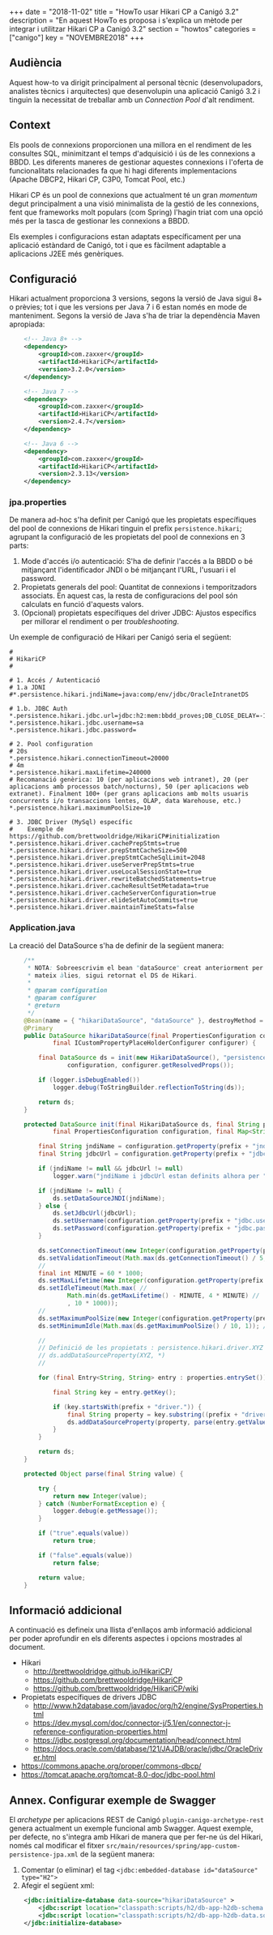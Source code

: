 +++
date = "2018-11-02"
title = "HowTo usar Hikari CP a Canigó 3.2"
description = "En aquest HowTo es proposa i s'explica un mètode per integrar i utilitzar Hikari CP a Canigó 3.2"
section = "howtos"
categories = ["canigo"]
key = "NOVEMBRE2018"
+++

## Audiència

Aquest how-to va dirigit principalment al personal tècnic (desenvolupadors, analistes tècnics i arquitectes) que desenvolupin una aplicació Canigó 3.2 i tinguin la necessitat de treballar amb un *Connection Pool* d'alt rendiment.

## Context

Els pools de connexions proporcionen una millora en el rendiment de les consultes SQL, minimitzant el temps d'adquisició i ús de les connexions a BBDD. Les diferents maneres de gestionar aquestes connexions i l'oferta de funcionalitats relacionades fa que hi hagi diferents implementacions (Apache DBCP2, Hikari CP, C3P0, Tomcat Pool, etc.)

Hikari CP és un pool de connexions que actualment té un gran *momentum* degut principalment a una visió minimalista de la gestió de les connexions, fent que frameworks molt populars (com Spring) l'hagin triat com una opció més per la tasca de gestionar les connexions a BBDD.

Els exemples i configuracions estan adaptats específicament per una aplicació estàndard de Canigó, tot i que es fàcilment adaptable a aplicacions J2EE més genèriques.

## Configuració

Hikari actualment proporciona 3 versions, segons la versió de Java sigui 8+ o prèvies; tot i que les versions per Java 7 i 6 estan només en mode de manteniment. Segons la versió de Java s'ha de triar la dependència Maven apropiada:

```xml
	<!-- Java 8+ -->
	<dependency>
		<groupId>com.zaxxer</groupId>
		<artifactId>HikariCP</artifactId>
		<version>3.2.0</version>
	</dependency>

	<!-- Java 7 -->
	<dependency>
		<groupId>com.zaxxer</groupId>
		<artifactId>HikariCP</artifactId>
		<version>2.4.7</version>
	</dependency>

	<!-- Java 6 -->
	<dependency>
		<groupId>com.zaxxer</groupId>
		<artifactId>HikariCP</artifactId>
		<version>2.3.13</version>
	</dependency>
```

### jpa.properties

De manera ad-hoc s'ha definit per Canigó que les propietats específiques del pool de connexions de Hikari tinguin el prefix `persistence.hikari`; agrupant la configuració de les propietats del pool de connexions en 3 parts:

1. Mode d'accés i/o autenticació: S'ha de definir l'accés a la BBDD o bé mitjançant l'identificador JNDI o bé mitjançant l'URL, l'usuari i el password.
1. Propietats generals del pool: Quantitat de connexions i temporitzadors associats. En aquest cas, la resta de configuracions del pool són calculats en funció d'aquests valors.
1. (Opcional) propietats específiques del driver JDBC: Ajustos específics per millorar el rendiment o per *troubleshooting*.

Un exemple de configuració de Hikari per Canigó seria el següent:

```properties
#
# HikariCP
#

# 1. Accés / Autenticació 
# 1.a JDNI
#*.persistence.hikari.jndiName=java:comp/env/jdbc/OracleIntranetDS

# 1.b. JDBC Auth
*.persistence.hikari.jdbc.url=jdbc:h2:mem:bbdd_proves;DB_CLOSE_DELAY=-1;DB_CLOSE_ON_EXIT=false
*.persistence.hikari.jdbc.username=sa
*.persistence.hikari.jdbc.password=

# 2. Pool configuration
# 20s
*.persistence.hikari.connectionTimeout=20000
# 4m
*.persistence.hikari.maxLifetime=240000
# Recomanació genèrica: 10 (per aplicacions web intranet), 20 (per aplicacions amb processos batch/nocturns), 50 (per aplicacions web extranet). Finalment 100+ (per grans aplicacions amb molts usuaris concurrents i/o transaccions lentes, OLAP, data Warehouse, etc.)
*.persistence.hikari.maximumPoolSize=10

# 3. JDBC Driver (MySql) específic
#    Exemple de https://github.com/brettwooldridge/HikariCP#initialization
*.persistence.hikari.driver.cachePrepStmts=true
*.persistence.hikari.driver.prepStmtCacheSize=500
*.persistence.hikari.driver.prepStmtCacheSqlLimit=2048
*.persistence.hikari.driver.useServerPrepStmts=true
*.persistence.hikari.driver.useLocalSessionState=true
*.persistence.hikari.driver.rewriteBatchedStatements=true
*.persistence.hikari.driver.cacheResultSetMetadata=true
*.persistence.hikari.driver.cacheServerConfiguration=true
*.persistence.hikari.driver.elideSetAutoCommits=true
*.persistence.hikari.driver.maintainTimeStats=false
```


### Application.java

La creació del DataSource s'ha de definir de la següent manera:

```java
	/**
	 * NOTA: Sobreescrivim el bean "dataSource" creat anteriorment per a què, amb el
	 * mateix àlies, sigui retornat el DS de Hikari.
	 * 
	 * @param configuration
	 * @param configurer
	 * @return
	 */
	@Bean(name = { "hikariDataSource", "dataSource" }, destroyMethod = "close")
	@Primary
	public DataSource hikariDataSource(final PropertiesConfiguration configuration,
			final ICustomPropertyPlaceHolderConfigurer configurer) {

		final DataSource ds = init(new HikariDataSource(), "persistence.hikari.", //
				configuration, configurer.getResolvedProps());

		if (logger.isDebugEnabled())
			logger.debug(ToStringBuilder.reflectionToString(ds));

		return ds;
	}

	protected DataSource init(final HikariDataSource ds, final String prefix,
			final PropertiesConfiguration configuration, final Map<String, String> properties) {

		final String jndiName = configuration.getProperty(prefix + "jndiName");
		final String jdbcUrl = configuration.getProperty(prefix + "jdbc.url");

		if (jndiName != null && jdbcUrl != null)
			logger.warn("jndiName i jdbcUrl estan definits alhora per " + prefix);

		if (jndiName != null) {
			ds.setDataSourceJNDI(jndiName);
		} else {
			ds.setJdbcUrl(jdbcUrl);
			ds.setUsername(configuration.getProperty(prefix + "jdbc.username"));
			ds.setPassword(configuration.getProperty(prefix + "jdbc.password"));
		}

		ds.setConnectionTimeout(new Integer(configuration.getProperty(prefix + "connectionTimeout"))); // ~20s
		ds.setValidationTimeout(Math.max(ds.getConnectionTimeout() / 5, 5 * 1000)); // 20% connectionTimeout
		//
		final int MINUTE = 60 * 1000;
		ds.setMaxLifetime(new Integer(configuration.getProperty(prefix + "maxLifetime"))); // ~4m
		ds.setIdleTimeout(Math.max( //
				Math.min(ds.getMaxLifetime() - MINUTE, 4 * MINUTE) //
				, 10 * 1000));
		//
		ds.setMaximumPoolSize(new Integer(configuration.getProperty(prefix + "maximumPoolSize"))); // ~20
		ds.setMinimumIdle(Math.max(ds.getMaximumPoolSize() / 10, 1)); // [ 10% maximumPoolSize, 1]

		//
		// Definició de les propietats : persistence.hikari.driver.XYZ ->
		// ds.addDataSourceProperty(XYZ, *)
		//

		for (final Entry<String, String> entry : properties.entrySet()) {

			final String key = entry.getKey();

			if (key.startsWith(prefix + "driver.")) {
				final String property = key.substring((prefix + "driver.").length());
				ds.addDataSourceProperty(property, parse(entry.getValue()));
			}
		}

		return ds;
	}

	protected Object parse(final String value) {

		try {
			return new Integer(value);
		} catch (NumberFormatException e) {
			logger.debug(e.getMessage());
		}

		if ("true".equals(value))
			return true;

		if ("false".equals(value))
			return false;

		return value;
	}
```

## Informació addicional

A continuació es defineix una llista d'enllaços amb informació addicional per poder aprofundir en els diferents aspectes i opcions mostrades al document.

* Hikari
  * http://brettwooldridge.github.io/HikariCP/
  * https://github.com/brettwooldridge/HikariCP
  * https://github.com/brettwooldridge/HikariCP/wiki
* Propietats específiques de drivers JDBC
  * http://www.h2database.com/javadoc/org/h2/engine/SysProperties.html
  * https://dev.mysql.com/doc/connector-j/5.1/en/connector-j-reference-configuration-properties.html
  * https://jdbc.postgresql.org/documentation/head/connect.html
  * https://docs.oracle.com/database/121/JAJDB/oracle/jdbc/OracleDriver.html
* https://commons.apache.org/proper/commons-dbcp/
* https://tomcat.apache.org/tomcat-8.0-doc/jdbc-pool.html
  

## Annex. Configurar exemple de Swagger

El *archetype* per aplicacions REST de Canigó `plugin-canigo-archetype-rest` genera actualment un exemple funcional amb Swagger. Aquest exemple, per defecte, no s'integra amb Hikari de manera que per fer-ne ús del Hikari, només cal modificar el fitxer `src/main/resources/spring/app-custom-persistence-jpa.xml` de la següent manera:

1. Comentar (o eliminar) el tag `<jdbc:embedded-database id="dataSource" type="H2">`
2. Afegir el següent xml:
```xml
	<jdbc:initialize-database data-source="hikariDataSource" >
		<jdbc:script location="classpath:scripts/h2/db-app-h2db-schema.sql"/>
		<jdbc:script location="classpath:scripts/h2/db-app-h2db-data.sql"/>
	</jdbc:initialize-database>
```
